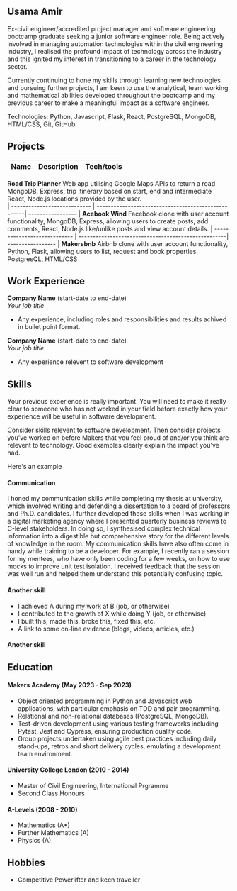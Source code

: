 ## Usama Amir

Ex-civil engineer/accredited project manager and software engineering bootcamp graduate seeking a junior software engineer role. Being actively involved in managing automation technologies within the civil engineering industry, I realised the profound impact of technology across the industry and this ignited my interest in transitioning to a career in the technology sector.

Currently continuing to hone my skills through learning new technologies and pursuing further projects, I am keen to use the analytical, team working and mathematical abilities developed throughout the bootcamp and my previous career to make a meaningful impact as a software engineer.

Technologies: Python, Javascript, Flask, React, PostgreSQL, MongoDB, HTML/CSS, Git, GitHub.

## Projects

| Name                         | Description                                         | Tech/tools        |
| ---------------------------- | ----------------------------------------------------| ----------------- |
  **Road Trip Planner**          Web app utilising Google Maps APIs to return a road   MongoDB, Express,
                                 trip itinerary based on start, end and intermediate   React, Node.js
                                 locations provided by the user.       
| ---------------------------- | ----------------------------------------------------| ----------------- |
  **Acebook Wind**               Facebook clone with user account functionality,       MongoDB, Express,
                                 allowing users to create posts, add comments,         React, Node.js
                                 like/unlike posts  and view account details.
| ---------------------------- | ----------------------------------------------------| ----------------- |
  **Makersbnb**                  Airbnb clone with user account functionality,         Python, Flask, 
                                 allowing users to list, request and book properties.  PostgresQL, 
                                                                                       HTML/CSS
                                                                                       
## Work Experience

**Company Name** (start-date to end-date)  
_Your job title_

- Any experience, including roles and responsibilities and results achived in bullet point format.

**Company Name** (start-date to end-date)  
_Your job title_

- Any experience relevent to software development

## Skills

Your previous experience is really important. You will need to make it really clear to someone who has not worked in your field before exactly how your experience will be useful in software development.

Consider skills relevent to software development. Then consider projects you've worked on before Makers that you feel proud of and/or you think are relevent to technology. Good examples clearly explain the impact you've had. 


Here's an example

#### Communication
I honed my communication skills while completing my thesis at university, which involved writing and defending a dissertation to a board of professors and Ph.D. candidates. I further developed these skills when I was working in a digital marketing agency where I presented quarterly business reviews to C-level stakeholders. In doing so, I synthesised complex technical information into a digestible but comprehensive story for the different levels of knowledge in the room. My communication skills have also often come in handy while training to be a developer. For example, I recently ran a session for my mentees, who have only been coding for a few weeks, on how to use mocks to improve unit test isolation. I received feedback that the session was well run and helped them understand this potentially confusing topic.

#### Another skill

- I achieved A during my work at B (job, or otherwise)
- I contributed to the growth of X while doing Y (job, or otherwise)
- I built this, made this, broke this, fixed this, etc.
- A link to some on-line evidence (blogs, videos, articles, etc.)

#### Another skill


## Education

#### Makers Academy (May 2023 - Sep 2023)

- Object oriented programming in Python and Javascript web applications, with particular emphasis on TDD and pair programming.
- Relational and non-relational databases (PostgreSQL, MongoDB).
- Test-driven development using various testing frameworks including Pytest, Jest and Cypress, ensuring production quality code.
- Group projects undertaken using agile best practices including daily stand-ups, retros and short delivery cycles, emulating a development team environment.

#### University College London (2010 - 2014)

- Master of Civil Engineering, International Prgramme
- Second Class Honours

#### A-Levels (2008 - 2010)

- Mathematics (A*)
- Further Mathematics (A)
- Physics (A)

## Hobbies

- Competitive Powerlifter and keen traveller
